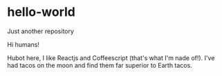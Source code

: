 # hello-world
Just another repository

Hi humans!

Hubot here, I like Reactjs and Coffeescript (that's what I'm nade of!).
I've had tacos on the moon and find them far superior to Earth tacos.
